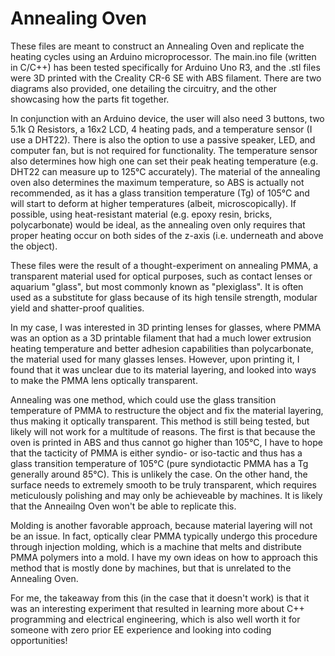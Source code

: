 # Annealing Oven
 
These files are meant to construct an Annealing Oven and replicate the heating cycles using an Arduino microprocessor. The main.ino file (written in C/C++) has been tested specifically for Arduino Uno R3, and the .stl files were 3D printed with the Creality CR-6 SE with ABS filament. There are two diagrams also provided, one detailing the circuitry, and the other showcasing how the parts fit together.

In conjunction with an Arduino device, the user will also need 3 buttons, two 5.1k Ω Resistors, a 16x2 LCD, 4 heating pads, and a temperature sensor (I use a DHT22). There is also the option to use a passive speaker, LED, and computer fan, but is not required for functionality. The temperature sensor also determines how high one can set their peak heating temperature (e.g. DHT22 can measure up to 125°C accurately). The material of the annealing oven also determines the maximum temperature, so ABS is actually not recommended, as it has a glass transition temperature (Tg) of 105°C and will start to deform at higher temperatures (albeit, microscopically). If possible, using heat-resistant material (e.g. epoxy resin, bricks, polycarbonate) would be ideal, as the annealing oven only requires that proper heating occur on both sides of the z-axis (i.e. underneath and above the object).

These files were the result of a thought-experiment on annealing PMMA, a transparent material used for optical purposes, such as contact lenses or aquarium "glass", but most commonly known as "plexiglass". It is often used as a substitute for glass because of its high tensile strength, modular yield and shatter-proof qualities. 

In my case, I was interested in 3D printing lenses for glasses, where PMMA was an option as a 3D printable filament that had a much lower extrusion heating temperature and better adhesion capabilities than polycarbonate, the material used for many glasses lenses. However, upon printing it, I found that it was unclear due to its material layering, and looked into ways to make the PMMA lens optically transparent.

Annealing was one method, which could use the glass transition temperature of PMMA to restructure the object and fix the material layering, thus making it optically transparent. This method is still being tested, but likely will not work for a multitude of reasons. The first is that because the oven is printed in ABS and thus cannot go higher than 105°C, I have to hope that the tacticity of PMMA is either syndio- or iso-tactic and thus has a glass transition temperature of 105°C (pure syndiotactic PMMA has a Tg generally around 85°C). This is unlikely the case. On the other hand, the surface needs to extremely smooth to be truly transparent, which requires meticulously polishing and may only be achieveable by machines. It is likely that the Anneailng Oven won't be able to replicate this.

Molding is another favorable approach, because material layering will not be an issue. In fact, optically clear PMMA typically undergo this procedure through injection molding, which is a machine that melts and distribute PMMA polymers into a mold. I have my own ideas on how to approach this method that is mostly done by machines, but that is unrelated to the Annealing Oven.

For me, the takeaway from this (in the case that it doesn't work) is that it was an interesting experiment that resulted in learning more about C++ programming and electrical engineering, which is also well worth it for someone with zero prior EE experience and looking into coding opportunities!
